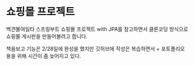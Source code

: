 쇼핑몰 프로젝트
====

백견불여일타 스프링부트  쇼핑몰 프로젝트 with JPA를 참고하면서 클론코딩 방식으로 쇼핑몰 게시판을 만들어볼려고 합니다.

책을보고 기능은 2/28일에 완성을 했지만 깃허브에 작성은 복습하면서 + 포토폴리오 용을 위해 시간이 좀 늦어지고 있다.


